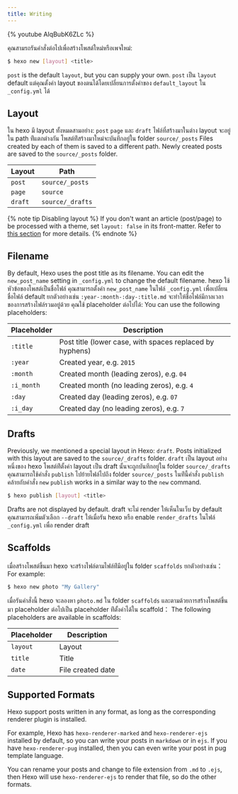 ```yaml
---
title: Writing
---
```


{% youtube AIqBubK6ZLc %}

คุณสามรถรันคำสั่งต่อไปเพื่อสร้างโพสต์ใหม่หรือเพจใหม่:

```bash
$ hexo new [layout] <title>
```

`post` is the default `layout`, but you can supply your own. `post` เป็น `layout` default แต่คุณตั้งค่า layout ของตนได้โดยเปลี่ยนการตั้งค่าของ `default_layout` ใน `_config.yml` ได้

## Layout

ใน hexo มี layout ทั้งหมดสามอย่าง: `post` `page` และ `draft` ไฟล์ที่สร้างมาในต่าง layout จะอยู่ใน path ท่ีแตกต่างกัน โพสต์ท่ีสร้างมาใหม่จะบันทึกอยู่ใน folder `source/_posts` Files created by each of them is saved to a different path. Newly created posts are saved to the `source/_posts` folder.

| Layout  | Path             |
| ------- | ---------------- |
| `post`  | `source/_posts`  |
| `page`  | `source`         |
| `draft` | `source/_drafts` |

{% note tip Disabling layout %}
If you don't want an article (post/page) to be processed with a theme, set `layout: false` in its front-matter. Refer to [this section](/docs/front-matter#Layout) for more details.
{% endnote %}

## Filename

By default, Hexo uses the post title as its filename. You can edit the `new_post_name` setting in `_config.yml` to change the default filename. hexo ใช้หัวข้อของโพสต์เป็นชื่อไฟล์ คุณสามารถตั้งค่า `new_post_name` ในไฟล์ `_config.yml` เพื่อเปลี่ยนชื่อไฟล์ default ยกตัวอย่างเช่น `:year-:month-:day-:title.md` จะทำให้ชื่อไฟล์มีกาลเวลาของการสร้างไฟล์รวมอยู่ด้วย คุณใช้ placeholder ต่อไปได้: You can use the following placeholders:

| Placeholder | Description                                              |
| ----------- | -------------------------------------------------------- |
| `:title`    | Post title (lower case, with spaces replaced by hyphens) |
| `:year`     | Created year, e.g. `2015`                                |
| `:month`    | Created month (leading zeros), e.g. `04`                 |
| `:i_month`  | Created month (no leading zeros), e.g. `4`               |
| `:day`      | Created day (leading zeros), e.g. `07`                   |
| `:i_day`    | Created day (no leading zeros), e.g. `7`                 |

## Drafts

Previously, we mentioned a special layout in Hexo: `draft`. Posts initialized with this layout are saved to the `source/_drafts` folder. `draft` เป็น layout อย่างหนึ่งของ hexo โพสต์ท่ีตั้งค่า layout เป็น draft นั้นจะถูกบันทึกอยู่ใน folder `source/_drafts` คุณสามารถใช้คำสั่ง `publish` ไปย้ายไฟล์ไปถึง folder `source/_posts` ในท่ีนี้คำสั่ง `publish` คล้ายกับคำสั่ง `new` `publish` works in a similar way to the `new` command.

```bash
$ hexo publish [layout] <title>
```

Drafts are not displayed by default. draft จะไม่ render ให้เห็นในเว็บ by default คุณสามารถเพิ่มตัวเลือก `--draft` ให้เมื่อรัน hexo หรือ enable `render_drafts` ในไฟล์ `_config.yml` เพื่อ render draft

## Scaffolds

เมื่อสร้างโพสต์ขึ้นมา hexo จะสร้างไฟล์ตามไฟล์ท่ีมีอยู่ใน folder `scaffolds` ยกตัวอย่างเช่น： For example:

```bash
$ hexo new photo "My Gallery"
```

เมื่อรันคำสั่งนี้ hexo จะลองหา `photo.md` ใน folder `scaffolds` และตามด้วยการสร้างโพสต์ขึ้นมา placeholder ต่อไปเป็น placeholder ท่ีตั้งค่าได้ใน scaffold： The following placeholders are available in scaffolds:

| Placeholder | Description       |
| ----------- | ----------------- |
| `layout`    | Layout            |
| `title`     | Title             |
| `date`      | File created date |

## Supported Formats

Hexo support posts written in any format, as long as the corresponding renderer plugin is installed.

For example, Hexo has `hexo-renderer-marked` and `hexo-renderer-ejs` installed by default, so you can write your posts in `markdown` or in `ejs`. If you have `hexo-renderer-pug` installed, then you can even write your post in pug template language.

You can rename your posts and change to file extension from `.md` to `.ejs`, then Hexo will use `hexo-renderer-ejs` to render that file, so do the other formats.
